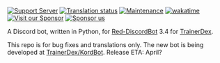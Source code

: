 [![Support Server](https://img.shields.io/discord/364313717720219651.svg?color=7289da&label=TrainerDex&logo=discord&style=flat)](https://discord.gg/bDPnJ2)
[![Translation status](https://hosted.weblate.org/widgets/trainerdex/-/discord-bot/svg-badge.svg)](https://hosted.weblate.org/engage/trainerdex/)
[![Maintenance](https://img.shields.io/static/v1?label=Maintained?&message=bug+fixes+only&color=orange&style=flat)](#)
[![wakatime](https://wakatime.com/badge/github/TrainerDex/DiscordBot.svg?style=flat)](https://wakatime.com/badge/github/TrainerDex/DiscordBot)  
[![Visit our Sponsor](https://img.shields.io/static/v1?label=Sponsored+by&message=Wynaut+Wyandotte&color=7289da&logo=discord&style=flat)](https://discord.gg/jJKVAPw4Pw)
[![Sponsor us](https://img.shields.io/static/v1?label=Patreon&message=TrainerDexApp&color=ff424d&style=flat)](https://www.patreon.com/TrainerDexApp)

A Discord bot, written in Python, for [Red-DiscordBot](https://github.com/Cog-Creators/Red-DiscordBot) 3.4 for [TrainerDex](https://trainerdex.app/). 

This repo is for bug fixes and translations only. The new bot is being developed at [TrainerDex/KordBot](https://github.com/TrainerDex/KordBot). Release ETA: April?

